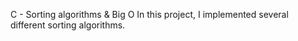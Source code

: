C - Sorting algorithms & Big O
In this project, I implemented several different sorting algorithms.
